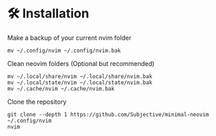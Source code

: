# 🛠️ Installation

Make a backup of your current nvim folder

```shell
mv ~/.config/nvim ~/.config/nvim.bak
```

Clean neovim folders (Optional but recommended)

```shell
mv ~/.local/share/nvim ~/.local/share/nvim.bak
mv ~/.local/state/nvim ~/.local/state/nvim.bak
mv ~/.cache/nvim ~/.cache/nvim.bak
```

Clone the repository

```shell
git clone --depth 1 https://github.com/Subjective/minimal-neovim ~/.config/nvim
nvim
```
